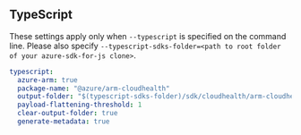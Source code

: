 ## TypeScript

These settings apply only when `--typescript` is specified on the command line.
Please also specify `--typescript-sdks-folder=<path to root folder of your azure-sdk-for-js clone>`.

``` yaml $(typescript)
typescript:
  azure-arm: true
  package-name: "@azure/arm-cloudhealth"
  output-folder: "$(typescript-sdks-folder)/sdk/cloudhealth/arm-cloudhealth"
  payload-flattening-threshold: 1
  clear-output-folder: true
  generate-metadata: true
```

